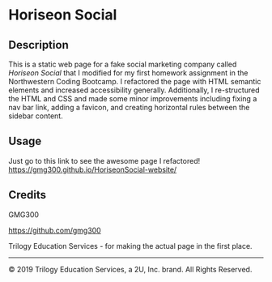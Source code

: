 # Horiseon Social


## Description 

This is a static web page for a fake social marketing company called _Horiseon Social_ that I modified for my first homework assignment in the Northwestern Coding Bootcamp. I refactored the page with HTML semantic elements and increased accessibility generally. Additionally, I re-structured the HTML and CSS and made some minor improvements including fixing a nav bar link, adding a favicon, and creating horizontal rules between the sidebar content.


## Usage 

Just go to this link to see the awesome page I refactored!
https://gmg300.github.io/HoriseonSocial-website/


## Credits

GMG300

https://github.com/gmg300

Trilogy Education Services - for making the actual page in the first place.


---
© 2019 Trilogy Education Services, a 2U, Inc. brand. All Rights Reserved.

